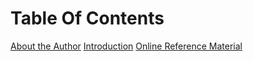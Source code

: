 # Table Of Contents

[About the Author](about_the_Author.md)
[Introduction](intro.md)
[Online Reference Material](online_ref_mat.md)